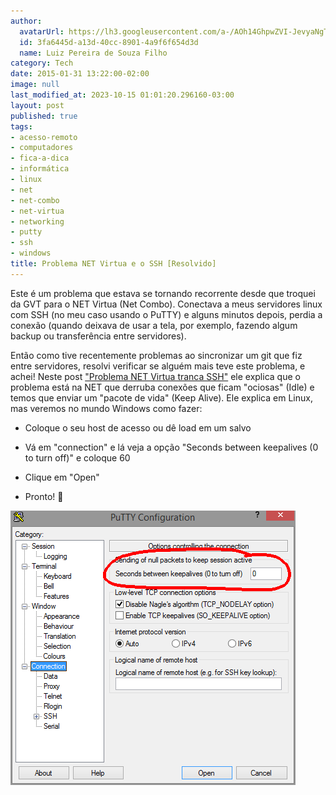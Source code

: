 ```yaml
---
author:
  avatarUrl: https://lh3.googleusercontent.com/a-/AOh14GhpwZVI-JevyaNgTdlrOT6YN20cI6V9Kxtq38Ij8AQ=s100
  id: 3fa6445d-a13d-40cc-8901-4a9f6f654d3d
  name: Luiz Pereira de Souza Filho
category: Tech
date: 2015-01-31 13:22:00-02:00
image: null
last_modified_at: 2023-10-15 01:01:20.296160-03:00
layout: post
published: true
tags:
- acesso-remoto
- computadores
- fica-a-dica
- informática
- linux
- net
- net-combo
- net-virtua
- networking
- putty
- ssh
- windows
title: Problema NET Virtua e o SSH [Resolvido]
---
```


Este é um problema que estava se tornando recorrente desde que troquei da GVT para o NET Virtua (Net Combo). Conectava a meus servidores linux com SSH (no meu caso usando o PuTTY) e alguns minutos depois, perdia a conexão (quando deixava de usar a tela, por exemplo, fazendo algum backup ou transferência entre servidores).

Então como tive recentemente problemas ao sincronizar um git que fiz entre servidores, resolvi verificar se alguém mais teve este problema, e achei! Neste post ["Problema NET Virtua tranca SSH"](http://www.delete.com.br/problema-net-virtua-tranca-ssh/) ele explica que o problema está na NET que derruba conexões que ficam "ociosas" (Idle) e temos que enviar um "pacote de vida" (Keep Alive). Ele explica em Linux, mas veremos no mundo Windows como fazer:

* Coloque o seu host de acesso ou dê load em um salvo

* Vá em "connection" e lá veja a opção "Seconds between keepalives (0 to turn off)" e coloque 60

* Clique em "Open"

* Pronto! 🙂

![Putty](/wp-content/uploads/2015/01/putty.png)
